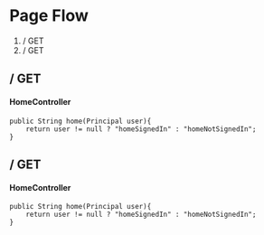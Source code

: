# Page Flow
1. / GET
2. / GET

## / GET

#### HomeController
```
public String home(Principal user){
    return user != null ? "homeSignedIn" : "homeNotSignedIn";
}
```

## / GET

#### HomeController
```
public String home(Principal user){
    return user != null ? "homeSignedIn" : "homeNotSignedIn";
}
```

